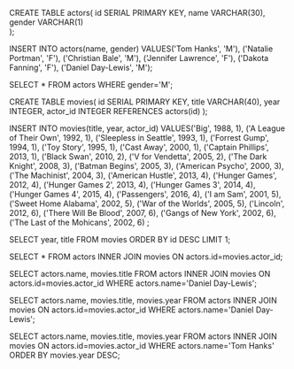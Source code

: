 CREATE TABLE actors(
id SERIAL PRIMARY KEY,
name VARCHAR(30),
gender VARCHAR(1)  
);

INSERT INTO actors(name, gender)
VALUES('Tom Hanks', 'M'), ('Natalie Portman', 'F'), ('Christian Bale', 'M'), ('Jennifer Lawrence', 'F'), ('Dakota Fanning', 'F'), ('Daniel Day-Lewis', 'M');

SELECT * FROM actors WHERE gender='M';

CREATE TABLE movies(
id SERIAL PRIMARY KEY,
title VARCHAR(40),
year INTEGER,
actor_id INTEGER REFERENCES actors(id)
);

INSERT INTO movies(title, year, actor_id)
VALUES('Big', 1988, 1),
('A League of Their Own', 1992, 1),
('Sleepless in Seattle', 1993, 1),
('Forrest Gump', 1994, 1),
('Toy Story', 1995, 1),
('Cast Away', 2000, 1),
('Captain Phillips', 2013, 1),
('Black Swan', 2010, 2),
('V for Vendetta', 2005, 2),
('The Dark Knight', 2008, 3),
('Batman Begins', 2005, 3),
('American Psycho', 2000, 3),
('The Machinist', 2004, 3),
('American Hustle', 2013, 4),
('Hunger Games', 2012, 4),
('Hunger Games 2', 2013, 4),
('Hunger Games 3', 2014, 4),
('Hunger Games 4', 2015, 4),
('Passengers', 2016, 4),
('I am Sam', 2001, 5),
('Sweet Home Alabama', 2002, 5),
('War of the Worlds', 2005, 5),
('Lincoln', 2012, 6),
('There Will Be Blood', 2007, 6),
('Gangs of New York', 2002, 6),
('The Last of the Mohicans', 2002, 6)
;

SELECT year, title FROM movies ORDER BY id DESC LIMIT 1;

SELECT * FROM actors
INNER JOIN movies
ON actors.id=movies.actor_id;

SELECT actors.name, movies.title FROM actors
INNER JOIN movies
ON actors.id=movies.actor_id
WHERE actors.name='Daniel Day-Lewis';

SELECT actors.name, movies.title, movies.year FROM actors
INNER JOIN movies
ON actors.id=movies.actor_id
WHERE actors.name='Daniel Day-Lewis';

SELECT actors.name, movies.title, movies.year FROM actors
INNER JOIN movies
ON actors.id=movies.actor_id
WHERE actors.name='Tom Hanks'
ORDER BY movies.year DESC;
